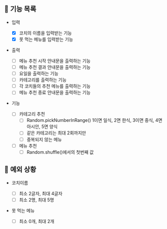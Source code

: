 ## 📄 기능 목록

- 입력

  - [x] 코치의 이름을 입력받는 기능
  - [x] 못 먹는 메뉴를 입력받는 기능

- 출력

  - [ ] 메뉴 추천 시작 안내문을 출력하는 기능
  - [ ] 메뉴 추천 결과 안내문을 출력하는 기능
  - [ ] 요일을 출력하는 기능
  - [ ] 카테고리를 출력하는 기능
  - [ ] 각 코치들의 추천 메뉴를 출력하는 기능
  - [ ] 메뉴 추천 종료 안내문을 출력하는 기능

- 기능
  - [ ] 카테고리 추천
    - [ ] Random.pickNumberInRange() 1이면 일식, 2면 한식, 3이면 중식, 4면 아시안, 5면 양식
    - [ ] 같은 카테고리는 최대 2회까지만
    - [ ] 중복되지 않는 메뉴
  - [ ] 메뉴 추천
    - [ ] Random.shuffle()에서의 첫번째 값

## 🎯 예외 상황

- 코치이름

  - [ ] 최소 2글자, 최대 4글자
  - [ ] 최소 2명, 최대 5명

- 못 먹는 메뉴
  - [ ] 최소 0개, 최대 2개
